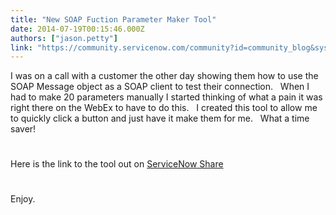 ```yaml
---
title: "New SOAP Fuction Parameter Maker Tool"
date: 2014-07-19T00:15:46.000Z
authors: ["jason.petty"]
link: "https://community.servicenow.com/community?id=community_blog&sys_id=ee7ca2e1dbd0dbc01dcaf3231f96192c"
---
```

<p>I was on a call with a customer the other day showing them how to use the SOAP Message object as a SOAP client to test their connection.   When I had to make 20 parameters manually I started thinking of what a pain it was right there on the WebEx to have to do this.   I created this tool to allow me to quickly click a button and just have it make them for me.   What a time saver!</p><p style="min-height: 8pt; height: 8pt; padding: 0px;">  </p><p>Here is the link to the tool out on <a title="k-external-small" class="jive-link-external-small" href="https://share.servicenow.com/app.do#/detailV2/ef4008302b4225004a1e976be8da1563/overview" rel="nofollow" target="_blank">ServiceNow Share</a></p><p style="min-height: 8pt; height: 8pt; padding: 0px;">  </p><p>Enjoy.</p>